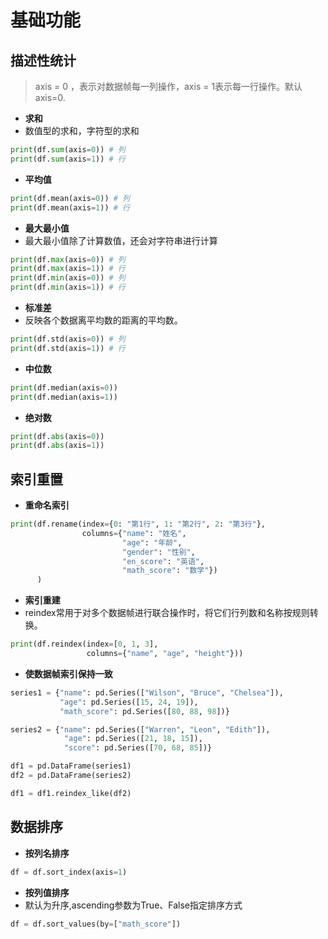 # 基础功能
## 描述性统计
> axis = 0 ，表示对数据帧每一列操作，axis = 1表示每一行操作。默认axis=0.
- **求和**
- 数值型的求和，字符型的求和
```py
print(df.sum(axis=0)) # 列
print(df.sum(axis=1)) # 行
```

- **平均值**
```py
print(df.mean(axis=0)) # 列
print(df.mean(axis=1)) # 行
```

- **最大最小值**
- 最大最小值除了计算数值，还会对字符串进行计算
```py
print(df.max(axis=0)) # 列
print(df.max(axis=1)) # 行
print(df.min(axis=0)) # 列
print(df.min(axis=1)) # 行
```

- **标准差**
- 反映各个数据离平均数的距离的平均数。
```py
print(df.std(axis=0)) # 列
print(df.std(axis=1)) # 行
```

- **中位数**
```py
print(df.median(axis=0))
print(df.median(axis=1))
```

- **绝对数**
```py
print(df.abs(axis=0))
print(df.abs(axis=1))
```
## 索引重置
- **重命名索引**
```py
print(df.rename(index={0: "第1行", 1: "第2行", 2: "第3行"},
                columns={"name": "姓名",
                         "age": "年龄",
                         "gender": "性别",
                         "en_score": "英语",
                         "math_score": "数学"})
      )
```
- **索引重建**
- reindex常用于对多个数据帧进行联合操作时，将它们行列数和名称按规则转换。
```py
print(df.reindex(index=[0, 1, 3],
                 columns={"name", "age", "height"}))
```
- **使数据帧索引保持一致**
```py
series1 = {"name": pd.Series(["Wilson", "Bruce", "Chelsea"]),
           "age": pd.Series([15, 24, 19]),
           "math_score": pd.Series([80, 88, 98])}

series2 = {"name": pd.Series(["Warren", "Leon", "Edith"]),
            "age": pd.Series([21, 18, 15]),
            "score": pd.Series([70, 68, 85])}

df1 = pd.DataFrame(series1)
df2 = pd.DataFrame(series2)

df1 = df1.reindex_like(df2)
```

## 数据排序
- **按列名排序**
```py
df = df.sort_index(axis=1)
```
- **按列值排序**
- 默认为升序,ascending参数为True、False指定排序方式
```py
df = df.sort_values(by=["math_score"])
```